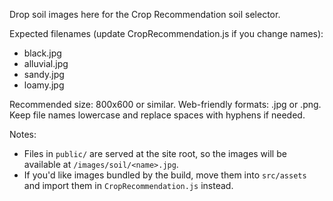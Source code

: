 Drop soil images here for the Crop Recommendation soil selector.

Expected filenames (update CropRecommendation.js if you change names):
- black.jpg
- alluvial.jpg
- sandy.jpg
- loamy.jpg

Recommended size: 800x600 or similar. Web-friendly formats: .jpg or .png. Keep file names lowercase and replace spaces with hyphens if needed.

Notes:
- Files in `public/` are served at the site root, so the images will be available at `/images/soil/<name>.jpg`.
- If you'd like images bundled by the build, move them into `src/assets` and import them in `CropRecommendation.js` instead.
